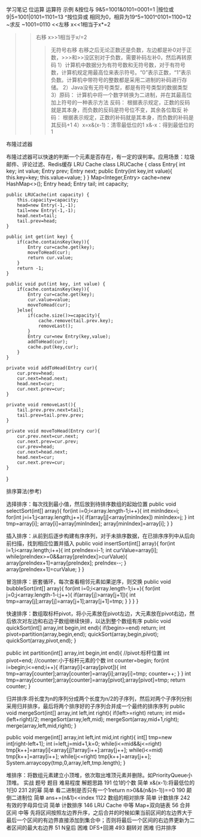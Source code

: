 学习笔记
位运算
运算符 示例
&按位与 9&5=1001&0101=0001=1
|按位或 9|5=1001|0101=1101=13
^按位异或 相同为0，相异为19^5=1001^0101=1100=12
~求反 ~1001=0110
<<左移 x<<1相当于x*=2
>>右移 x>>1相当于x/=2
>>>无符号右移 右移之后无论正数还是负数，左边都是补0对于正数，>>>和>>没区别对于负数，需要补码左补0，然后再转原码
1）计算机中数据分为有符号数和无符号数，对于有符号数，计算机规定用最高位来表示符号。“0”表示正数，“1”表示负数。计算机中带符号的整数都是采用二进制的补码进行存储。
2）Java没有无符号类型，都是有符号类型的数据类型
3）原码： 计算机中将一个数字转换为二进制，并在其最高位加上符号的一种表示方法
       反码： 根据表示规定，正数的反码就是其本身，而负数的反码是符号位不变，其余各位取反
       补码： 根据表示规定，正数的补码就是其本身，而负数的补码是其反码+1
4）x=x&(x-1)：清零最低位的1
      x&-x：得到最低位的1

布隆过滤器

布隆过滤器可以快速的判断一个元素是否存在，有一定的误判率。应用场景：垃圾邮件、评论过滤、Redis缓存
LRU Cache
class LRUCache {
    class Entry{
        int key;
        int value;
        Entry prev;
        Entry next;
        public Entry(int key,int value){
            this.key=key;
            this.value=value;
        }
    }
    Map<Integer,Entry> cache=new HashMap<>();
    Entry head;
    Entry tail;
    int capacity;

    public LRUCache(int capacity) {
        this.capacity=capacity;
        head=new Entry(-1,-1);
        tail=new Entry(-1,-1);
        head.next=tail;
        tail.prev=head;
    }
    
    public int get(int key) {
        if(cache.containsKey(key)){
            Entry cur=cache.get(key);
            moveToHead(cur);
            return cur.value;
        }
        return -1;
    }
    
    public void put(int key, int value) {
        if(cache.containsKey(key)){
            Entry cur=cache.get(key);
            cur.value=value;
            moveToHead(cur);
        }else{
            if(cache.size()>=capacity){
                cache.remove(tail.prev.key);
                removeLast();
            }
            Entry cur=new Entry(key,value);
            addToHead(cur);
            cache.put(key,cur);
        }
    }

    private void addToHead(Entry cur){
        cur.prev=head;
        cur.next=head.next;
        head.next=cur;
        cur.next.prev=cur;
    }

    private void removeLast(){
        tail.prev.prev.next=tail;
        tail.prev=tail.prev.prev;
    }

    private void moveToHead(Entry cur){
        cur.prev.next=cur.next;
        cur.next.prev=cur.prev;
        cur.prev=head;
        cur.next=head.next;
        head.next=cur;
        cur.next.prev=cur;
    }
}

排序算法(参考)




选择排序：每次找到最小值，然后放到待排序数组的起始位置
public void selectSort(int[] array){
    for(int i=0;i<array.length-1;i++){
        int minIndex=i;
        for(int j=i+1;j<array.length;j++){
            if(array[j]<array[minIndex]) minIndex=j;
        }
        int tmp=array[i];
        array[i]=array[minIndex];
        array[minIndex]=array[i];
    }
}

插入排序：从前到后逐步构建有序序列，对于未排序数据，在已排序序列中从后向前扫描，找到相应位置并插入
public void insertSort(int[] array){
    for(int i=1;i<array.length;i++){
        int preIndex=i-1;
        int curValue=array[i];
        while(preIndex>=0&&array[preIndex]>curValue){
            array[preIndex+1]=array[preIndex];
            preIndex--;
        }
        array[preIndex+1]=curValue;
    }
}

冒泡排序：嵌套循环，每次查看相邻元素如果逆序，则交换
public void bubbleSort(int[] array){
    for(int i=0;i<array.length-1;i++){
        for(int j=0;j<array.length-1-i;j++){
            if(array[j]>array[j+1]){
                int tmp=array[j];array[j]=array[j+1];array[j+1]=tmp;
            }
        }
    }
}

快速排序：数组取标杆pivot，将小元素放在pivot左边，大元素放在pivot右边，然后依次对左边和右边子数组继续快排，以达到整个数组有序
public void quickSort(int[] array,int begin,int end){
    if(begin>=end) return;
    int pivot=partition(array,begin,end);
    quickSort(array,begin,pivot);
    quickSort(array,pivot,end);
}

public int partition(int[] array,int begin,int end){
    //pivot:标杆位置
    int pivot=end;
    //counter:小于标杆元素的个数
    int counter=begin;
    for(int i=begin;i<=end;i++){
        if(array[i]<array[pivot]){
            int tmp=array[counter];array[counter]=array[i];array[i]=tmp;
            counter++;
        }
    }
    int tmp=array[counter];array[counter]=array[pivot];array[pivot]=tmp;
    return counter;
}

归并排序:将长度为n的序列分成两个长度为n/2的子序列，然后对两个子序列分别采用归并排序，最后将两个排序好的子序列合并成一个最终的排序序列
public void mergeSort(int[] array,int left,int right){
    if(left>=right) return;
    int mid=(left+right)/2;
    mergeSort(array,left,mid);
    mergeSort(array,mid+1,right);
    merge(array,left,mid,right);
}

public void merge(int[] array,int left,int mid,int right){
    int[] tmp=new int[right-left+1];
    int i=left,j=mid+1,k=0;
    while(i<=mid&&j<=right) tmp[k++]=array[i]<array[j]?array[i++]:array[j++];
    while(i<=mid) tmp[k++]=array[i++];
    while(j<=right) tmp[k++]=array[j++];
    System.arraycopy(tmp,0,array,left,tmp.length);
}

堆排序：将数组元素建立小顶堆，依次取出堆顶元素并删除。如PriorityQueue小顶堆。
实战
题号 题目 难易程度 解题思路
191 位1的个数 简单 x&(x-1):将最低位的1归0
231 2的幂 简单 看二进制是否只有一个1return n>0&&(n&(n-1))==0
190 颠倒二进制位 简单 ans+=(n&1)<<index
1122 数组的相对排序 简单 计数排序
242 有效的字母异位词 简单 计数排序
146 LRU Cache 中等 Map+双向链表
56 合并区间 中等 先将区间按照左边界升序，之后合并的时候如果当前区间的左边界大于最后一个区间的有边界直接添加到集合中；否则将最后一个区间的右边界更新为二者区间的最大右边界
51 N皇后 困难 DFS+回溯
493 翻转对 困难 归并排序
